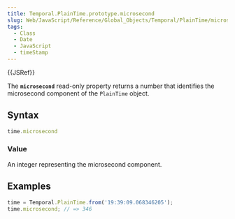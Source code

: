 ```yaml
---
title: Temporal.PlainTime.prototype.microsecond
slug: Web/JavaScript/Reference/Global_Objects/Temporal/PlainTime/microsecond
tags:
  - Class
  - Date
  - JavaScript
  - timeStamp
---
```

{{JSRef}}

The **`microsecond`** read-only property returns a number that identifies the
microsecond component of the `PlainTime` object.

## Syntax

```js
time.microsecond
```

### Value

An integer representing the microsecond component.

## Examples

```js
time = Temporal.PlainTime.from('19:39:09.068346205');
time.microsecond; // => 346
```
